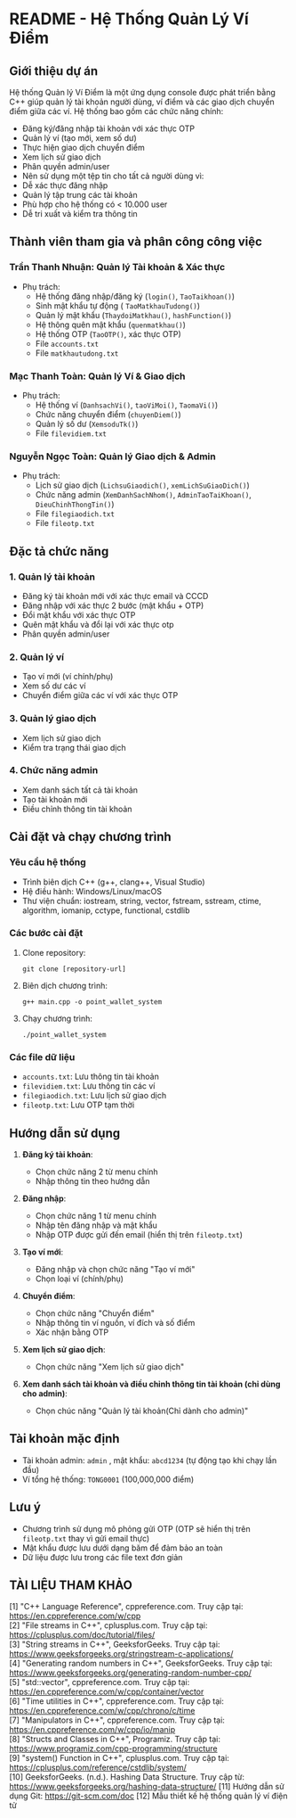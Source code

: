 # README - Hệ Thống Quản Lý Ví Điểm

## Giới thiệu dự án
Hệ thống Quản lý Ví Điểm là một ứng dụng console được phát triển bằng C++ giúp quản lý tài khoản người dùng, ví điểm và các giao dịch chuyển điểm giữa các ví. Hệ thống bao gồm các chức năng chính:
- Đăng ký/đăng nhập tài khoản với xác thực OTP
- Quản lý ví (tạo mới, xem số dư)
- Thực hiện giao dịch chuyển điểm
- Xem lịch sử giao dịch
- Phân quyền admin/user
- Nên sử dụng một tệp tin cho tất cả người dùng vì:
-   Dễ xác thực đăng nhập
-   Quản lý tập trung các tài khoản
-   Phù hợp cho hệ thống có < 10.000 user
-   Dễ tri xuất và kiểm tra thông tin 

## Thành viên tham gia và phân công công việc

### **Trần Thanh Nhuận**: Quản lý Tài khoản & Xác thực
- Phụ trách:
  - Hệ thống đăng nhập/đăng ký (`login()`, `TaoTaikhoan()`)
  - Sinh mật khẩu tự động ( `TaoMatkhauTudong()`)
  - Quản lý mật khẩu (`ThaydoiMatkhau()`, `hashFunction()`)
  - Hệ thông quên mật khẩu (`quenmatkhau()`)
  - Hệ thống OTP (`TaoOTP()`, xác thực OTP)
  - File `accounts.txt`
  - File `matkhautudong.txt`

### **Mạc Thanh Toàn**: Quản lý Ví & Giao dịch
- Phụ trách:
  - Hệ thống ví (`DanhsachVi()`, `taoViMoi()`, `TaomaVi()`)
  - Chức năng chuyển điểm (`chuyenDiem()`)
  - Quản lý số dư (`XemsoduTk()`)
  - File `filevidiem.txt`

### **Nguyễn Ngọc Toàn**: Quản lý Giao dịch & Admin
- Phụ trách:
  - Lịch sử giao dịch (`LichsuGiaodich()`, `xemLichSuGiaoDich()`)
  - Chức năng admin (`XemDanhSachNhom()`, `AdminTaoTaiKhoan()`, `DieuChinhThongTin()`)
  - File `filegiaodich.txt`
  - File `fileotp.txt`

## Đặc tả chức năng

### 1. Quản lý tài khoản
- Đăng ký tài khoản mới với xác thực email và CCCD
- Đăng nhập với xác thực 2 bước (mật khẩu + OTP)
- Đổi mật khẩu với xác thực OTP
- Quên mật khẩu và đổi lại với xác thực otp
- Phân quyền admin/user

### 2. Quản lý ví
- Tạo ví mới (ví chính/phụ)
- Xem số dư các ví
- Chuyển điểm giữa các ví với xác thực OTP

### 3. Quản lý giao dịch
- Xem lịch sử giao dịch
- Kiểm tra trạng thái giao dịch

### 4. Chức năng admin
- Xem danh sách tất cả tài khoản
- Tạo tài khoản mới
- Điều chỉnh thông tin tài khoản

## Cài đặt và chạy chương trình

### Yêu cầu hệ thống
- Trình biên dịch C++ (g++, clang++, Visual Studio)
- Hệ điều hành: Windows/Linux/macOS
- Thư viện chuẩn: iostream, string, vector, fstream, sstream, ctime, algorithm, iomanip, cctype, functional, cstdlib

### Các bước cài đặt
1. Clone repository:
   ```
   git clone [repository-url]
   ```
2. Biên dịch chương trình:
   ```
   g++ main.cpp -o point_wallet_system
   ```
3. Chạy chương trình:
   ```
   ./point_wallet_system
   ```

### Các file dữ liệu
- `accounts.txt`: Lưu thông tin tài khoản
- `filevidiem.txt`: Lưu thông tin các ví
- `filegiaodich.txt`: Lưu lịch sử giao dịch
- `fileotp.txt`: Lưu OTP tạm thời

## Hướng dẫn sử dụng

1. **Đăng ký tài khoản**:
   - Chọn chức năng 2 từ menu chính
   - Nhập thông tin theo hướng dẫn

2. **Đăng nhập**:
   - Chọn chức năng 1 từ menu chính
   - Nhập tên đăng nhập và mật khẩu
   - Nhập OTP được gửi đến email (hiển thị trên `fileotp.txt`)

3. **Tạo ví mới**:
   - Đăng nhập và chọn chức năng "Tạo ví mới"
   - Chọn loại ví (chính/phụ)

4. **Chuyển điểm**:
   - Chọn chức năng "Chuyển điểm"
   - Nhập thông tin ví nguồn, ví đích và số điểm
   - Xác nhận bằng OTP

5. **Xem lịch sử giao dịch**:
   - Chọn chức năng "Xem lịch sử giao dịch"
6. **Xem danh sách  tài khoản và điều chỉnh thông tin tài khoản (chỉ dùng cho admin)**:
   - Chọn chúc năng "Quản lý tài khoản(Chỉ dành cho admin)"
## Tài khoản mặc định
- Tài khoản admin: `admin` , mật khẩu: `abcd1234` (tự động tạo khi chạy lần đầu)
- Ví tổng hệ thống: `TONG0001` (100,000,000 điểm)

## Lưu ý
- Chương trình sử dụng mô phỏng gửi OTP (OTP sẽ hiển thị trên `fileotp.txt` thay vì gửi email thực)
- Mật khẩu được lưu dưới dạng băm để đảm bảo an toàn
- Dữ liệu được lưu trong các file text đơn giản

## TÀI LIỆU THAM KHẢO

[1] "C++ Language Reference", cppreference.com. Truy cập tại: https://en.cppreference.com/w/cpp  
[2] "File streams in C++", cplusplus.com. Truy cập tại: https://cplusplus.com/doc/tutorial/files/  
[3] "String streams in C++", GeeksforGeeks. Truy cập tại: https://www.geeksforgeeks.org/stringstream-c-applications/  
[4] "Generating random numbers in C++", GeeksforGeeks. Truy cập tại: https://www.geeksforgeeks.org/generating-random-number-cpp/  
[5] "std::vector", cppreference.com. Truy cập tại: https://en.cppreference.com/w/cpp/container/vector  
[6] "Time utilities in C++", cppreference.com. Truy cập tại: https://en.cppreference.com/w/cpp/chrono/c/time  
[7] "Manipulators in C++", cppreference.com. Truy cập tại: https://en.cppreference.com/w/cpp/io/manip  
[8] "Structs and Classes in C++", Programiz. Truy cập tại: https://www.programiz.com/cpp-programming/structure  
[9] "system() Function in C++", cplusplus.com. Truy cập tại: https://cplusplus.com/reference/cstdlib/system/  
[10] GeeksforGeeks. (n.d.). Hashing Data Structure. Truy cập từ: https://www.geeksforgeeks.org/hashing-data-structure/
[11] Hướng dẫn sử dụng Git: https://git-scm.com/doc
[12] Mẫu thiết kế hệ thống quản lý ví điện tử


